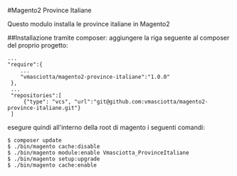 #Magento2 Province Italiane

Questo modulo installa le province italiane in Magento2


##Installazione tramite composer:
 aggiungere la riga seguente al composer del proprio progetto:
 
```
...
"require":{
    ...
    "vmasciotta/magento2-province-italiane":"1.0.0"
 },
 ...
 "repositories":[
     {"type": "vcs", "url":"git@github.com:vmasciotta/magento2-province-italiane.git"}
 ]
```
 
 esegure quindi all'interno della root di magento i seguenti comandi:

```
$ composer update
$ ./bin/magento cache:disable
$ ./bin/magento module:enable Vmasciotta_ProvinceItaliane
$ ./bin/magento setup:upgrade
$ ./bin/magento cache:enable
```
